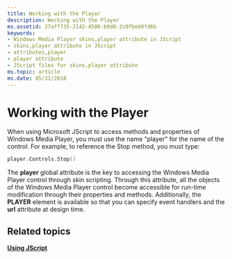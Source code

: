 ```yaml
---
title: Working with the Player
description: Working with the Player
ms.assetid: 27aff735-2142-4506-b9d0-2c0fbe60fd6b
keywords:
- Windows Media Player skins,player attribute in JScript
- skins,player attribute in JScript
- attributes,player
- player attribute
- JScript files for skins,player attribute
ms.topic: article
ms.date: 05/31/2018
---
```


# Working with the Player

When using Microsoft JScript to access methods and properties of Windows Media Player, you must use the name "player" for the name of the control. For example, to reference the Stop method, you must type:


```C++
player.Controls.Stop()

```



The **player** global attribute is the key to accessing the Windows Media Player control through skin scripting. Through this attribute, all the objects of the Windows Media Player control become accessible for run-time modification through their properties and methods. Additionally, the **PLAYER** element is available so that you can specify event handlers and the **url** attribute at design time.

## Related topics

<dl> <dt>

[**Using JScript**](using-jscript.md)
</dt> </dl>

 

 




